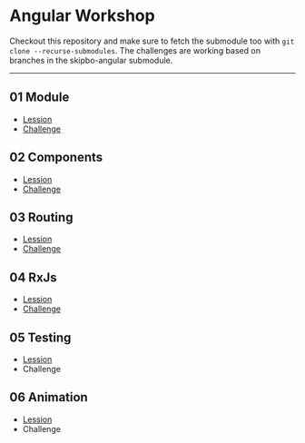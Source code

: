 # Angular Workshop
Checkout this repository and make sure to fetch the submodule too with `git clone --recurse-submodules`. The challenges are working based on branches in the skipbo-angular submodule.

---

## 01 Module
+ [Lession](docs/01-modules.md)
+ [Challenge](docs/challenges/01-modules/modules.md)

## 02 Components
+ [Lession](docs/02-components.md)
+ [Challenge](docs/challenges/02-components/components.md)

## 03 Routing
+ [Lession](docs/03-routing.md)
+ [Challenge](docs/challenges/03-routing/challenge.md)

## 04 RxJs
+ [Lession](docs/04-rxjs.md)
+ [Challenge](docs/challenges/04-rxjs/challenge.md)

## 05 Testing
+ [Lession](docs/05-testing.md)
+ Challenge

## 06 Animation
+ [Lession](docs/06-animation.md)
+ Challenge